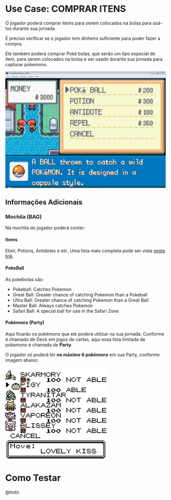 # Use Case: COMPRAR ITENS

O jogador poderá comprar items para serem colocados na bolsa para usá-los durante sua jornada.

É preciso verificar se o jogador tem dinheiro suficiente para poder fazer a compra.

Ele também poderá comprar Poké bolas, que serão um tipo especial de item, para serem colocados na bolsa e ser usado durante sua jornada para capturar pokemons.

![Pokémon Gold Logo](./pokemon-mart.png)

## Informações Adicionais

### Mochila (BAG)

Na mochila do jogador poderá conter:

#### Items

Elixir, Potions, Antidotes e etc. Uma lista mais completa pode ser vista [neste link](https://www.ign.com/wikis/pokemon-red-blue-yellow-version/Items).

#### PokeBall

As pokébolas são:

- Pokeball: Catches Pokemon
- Great Ball: Greater chance of catching Pokemon than a Pokeball
- Ultra Ball: Greater chance of catching Pokemon than a Great Ball
- Master Ball: Always catches Pokemon
- Safari Ball: A special ball for use in the Safari Zone

#### Pokémons (Party)

Aqui ficarão os pokémons que ele poderá utilizar na sua jornada. Conforme é chamado de Deck em jogos de cartas, aqui essa lista limitada de pokemons é chamada de **Party**.

O jogador só poderá ter **no máximo 6 pokémons** em sua Party, conforme imagem abaixo:

![Pokémon Gold Logo](./pokemon-list.png)

# Como Testar

@todo